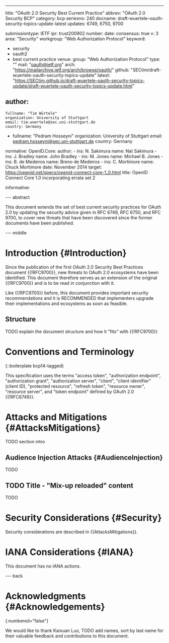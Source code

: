 ---
title: "OAuth 2.0 Security Best Current Practice"
abbrev: "OAuth 2.0 Security BCP"
category: bcp
seriesno: 240
docname: draft-wuertele-oauth-security-topics-update-latest
updates: 6749, 6750, 9700

submissiontype: IETF
ipr: trust200902
number:
date:
consensus: true
v: 3
area: "Security"
workgroup: "Web Authorization Protocol"
keyword:
 - security
 - oauth2
 - best current practice
venue:
  group: "Web Authorization Protocol"
  type: ""
  mail: "oauth@ietf.org"
  arch: "https://mailarchive.ietf.org/arch/browse/oauth/"
  github: "SECtim/draft-wuertele-oauth-security-topics-update"
  latest: "https://SECtim.github.io/draft-wuertele-oauth-security-topics-update/draft-wuertele-oauth-security-topics-update.html"

author:
 -
    fullname: "Tim Würtele"
    organization: University of Stuttgart
    email: tim.wuertele@sec.uni-stuttgart.de
    country: Germany
 -
    fullname: "Pedram Hosseyni"
    organization: University of Stuttgart
    email: pedram.hosseyni@sec.uni-stuttgart.de
    country: Germany

normative:
  OpenID.Core:
    author:
    - ins: N. Sakimura
      name: Nat Sakimura
    - ins: J. Bradley
      name: John Bradley
    - ins: M. Jones
      name: Michael B. Jones
    - ins: B. de Medeiros
      name: Breno de Medeiros
    - ins: C. Mortimore
      name: Chuck Mortimore
    date: November 2014
    target: https://openid.net/specs/openid-connect-core-1_0.html
    title: OpenID Connect Core 1.0 incorporating errata set 2

informative:


--- abstract

This document extends the set of best current security practices for
OAuth 2.0 by updating the security advice given in RFC 6749, RFC 6750,
and RFC 9700, to cover new threats that have been discovered since the
former documents have been published.


--- middle

# Introduction {#Introduction}

Since the publication of the first OAuth 2.0 Security Best Practices
document {{!RFC9700}}, new threats to OAuth 2.0 ecosystems have been
identified. This document therefore serves as an extension of the
original {{!RFC9700}} and is to be read in conjunction with it.

Like {{!RFC9700}} before, this document provides important security
recommendations and it is RECOMMENDED that implementers upgrade their
implementations and ecosystems as soon as feasible.

## Structure

TODO explain the document structure and how it "fits" with {{!RFC9700}}

# Conventions and Terminology

{::boilerplate bcp14-tagged}

This specification uses the terms "access token", "authorization
endpoint", "authorization grant", "authorization server", "client",
"client identifier" (client ID), "protected resource", "refresh
token", "resource owner", "resource server", and "token endpoint"
defined by OAuth 2.0 {{!RFC6749}}.

# Attacks and Mitigations {#AttacksMitigations}

TODO section intro

## Audience Injection Attacks {#AudienceInjection}

TODO

## TODO Title - "Mix-up reloaded" content

TODO

# Security Considerations {#Security}

Security considerations are described in {{AttacksMitigations}}.


# IANA Considerations {#IANA}

This document has no IANA actions.


--- back

# Acknowledgments {#Acknowledgements}
{:numbered="false"}

We would like to thank
Kaixuan Luo,
TODO add names, sort by last name
for their valuable feedback and contributions to this document.

